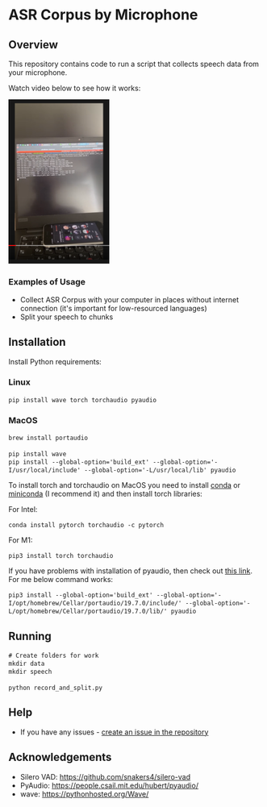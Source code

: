 # ASR Corpus by Microphone

## Overview

This repository contains code to run a script that collects speech data from your microphone.

Watch video below to see how it works:

<a href="https://www.youtube.com/watch?v=WLPNZElikOc"><img src="./demo.png" width="200"></a>

### Examples of Usage

- Collect ASR Corpus with your computer in places without internet connection (it's important for low-resourced languages)
- Split your speech to chunks

## Installation

Install Python requirements:

### Linux

```
pip install wave torch torchaudio pyaudio
```

### MacOS

```
brew install portaudio

pip install wave
pip install --global-option='build_ext' --global-option='-I/usr/local/include' --global-option='-L/usr/local/lib' pyaudio
```

To install torch and torchaudio on MacOS you need to install [conda](https://docs.conda.io/en/latest/) or [miniconda](https://docs.conda.io/en/latest/miniconda.html) (I recommend it) and then install torch libraries:

For Intel:

```
conda install pytorch torchaudio -c pytorch
```

For M1:
```
pip3 install torch torchaudio
```

If you have problems with installation of pyaudio, then check out [this link](https://stackoverflow.com/questions/33513522/when-installing-pyaudio-pip-cannot-find-portaudio-h-in-usr-local-include). For me below command works:

```
pip3 install --global-option='build_ext' --global-option='-I/opt/homebrew/Cellar/portaudio/19.7.0/include/' --global-option='-L/opt/homebrew/Cellar/portaudio/19.7.0/lib/' pyaudio
```

## Running

```
# Create folders for work
mkdir data
mkdir speech

python record_and_split.py
```

## Help

- If you have any issues - [create an issue in the repository](https://github.com/egorsmkv/asr-corpus-by-microphone/issues/new)

## Acknowledgements

- Silero VAD: https://github.com/snakers4/silero-vad
- PyAudio: https://people.csail.mit.edu/hubert/pyaudio/
- wave: https://pythonhosted.org/Wave/
